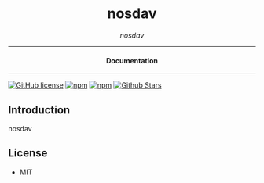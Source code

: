 

<div align="center">  
  <h1>nosdav</h1>
</div>

<div align="center">  
<i>nosdav</i>
</div>

---

<div align="center">
<h4>Documentation</h4>
</div>

---

[![GitHub license](https://img.shields.io/badge/license-MIT-blue.svg)](https://github.com/play-grounds/nosdav/blob/gh-pages/LICENSE)
[![npm](https://img.shields.io/npm/v/nosdav-play)](https://npmjs.com/package/nosdav-play)
[![npm](https://img.shields.io/npm/dw/nosdav-play.svg)](https://npmjs.com/package/nosdav-play)
[![Github Stars](https://img.shields.io/github/stars/play-grounds/nosdav.svg)](https://github.com/play-grounds/nosdav/)

## Introduction

nosdav

## License

- MIT
